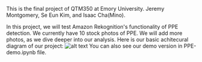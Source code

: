 This is the final project of QTM350 at Emory University.
Jeremy Montgomery, Se Eun Kim, and Isaac Cha(Mino).

In this project, we will test Amazon Rekognition's functionality of PPE detection.
We currently have 10 stock photos of PPE. We will add more photos, as we dive deeper into our analysis.
Here is our basic achitecural diagram of our project:
![alt text](https://qtm350-fp.s3.amazonaws.com/QTM350+Final+Architectural+Diagram.drawio.png)
You can also see our demo version in PPE-demo.ipynb file.